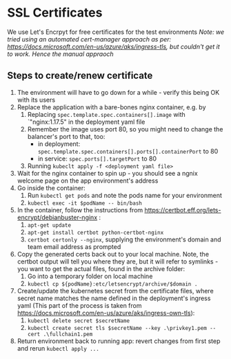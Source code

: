 # SSL Certificates
We use Let's Encrpyt for free certificates for the test environments
*Note: we tried using an automated cert-manager approach as per: https://docs.microsoft.com/en-us/azure/aks/ingress-tls, but couldn't get it to work. Hence the manual appraoch*

## Steps to create/renew certificate
1. The environment will have to go down for a while - verify this being OK with its users
1. Replace the application with a bare-bones nginx container, e.g. by
    1. Replacing `spec.template.spec.containers[].image` with `"nginx:1.17.5" in the deployment yaml file
    1. Remember the image uses port 80, so you might need to change the balancer's port to that, too:
        - in deployment: `spec.template.spec.containers[].ports[].containerPort` to 80
        - in service: `spec.ports[].targetPort` to 80
    1. Running `kubeclt apply -f <deployment yaml file>`
1. Wait for the nginx container to spin up - you should see a ngnix welcome page on the app environment's address
1. Go inside the container:
    1. Run `kubectl get pods` and note the pods name for your environment
    1. `kubectl exec -it $podName -- bin/bash`
1. In the container, follow the instructions from https://certbot.eff.org/lets-encrypt/debianbuster-nginx :
    1. `apt-get update`
    1. `apt-get install certbot python-certbot-nginx`
    1. `certbot certonly --nginx`, supplying the environment's domain and team email address as prompted
1. Copy the generated certs back out to your local machine. Note, the certbot output will tell you where they are, but it will refer to symlinks - you want to get the actual files, found in the archive folder:
    1. Go into a temporary folder on local machine
    1. `kubectl cp ${podName}:etc/letsencrypt/archive/$domain .`
1. Create/update the kubernetes secret from the certificate files, where secret name matches the name defined in the deployment's ingress yaml
(This part of the process is taken from https://docs.microsoft.com/en-us/azure/aks/ingress-own-tls):
    1. `kubectl delete secret $secretName`
    1. `kubectl create secret tls $secretName --key .\privkey1.pem --cert .\fullchain1.pem`
1. Return environment back to running app: revert changes from first step and rerun `kubectl apply ...`